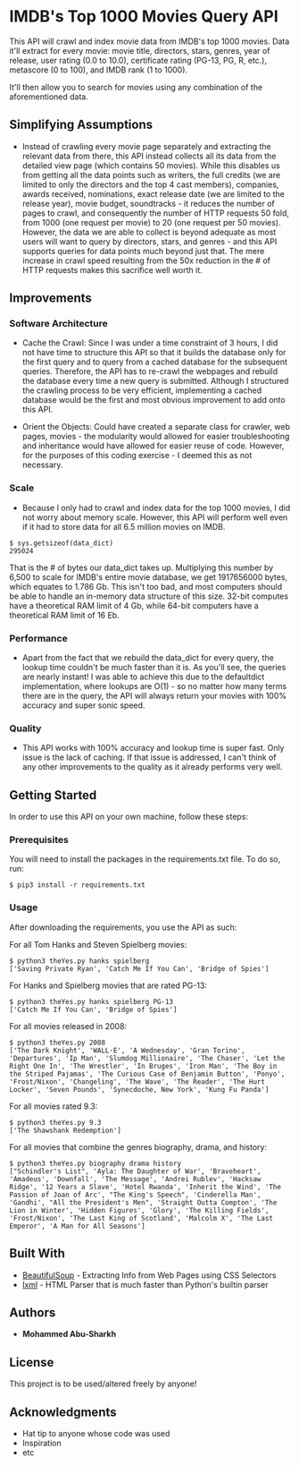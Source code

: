 # IMDB's Top 1000 Movies Query API

This API will crawl and index movie data from IMDB's top 1000 movies. Data it'll extract for every movie: movie title, directors, stars, genres, year of release, user rating (0.0 to 10.0), certificate rating (PG-13, PG, R, etc.), metascore (0 to 100), and IMDB rank (1 to 1000).

It'll then allow you to search for movies using any combination of the aforementioned data.

## Simplifying Assumptions

* Instead of crawling every movie page separately and extracting the relevant data from there, this API instead collects all its data from the detailed view page (which contains 50 movies). While this disables us from getting all the data points such as writers, the full credits (we are limited to only the directors and the top 4 cast members), companies, awards received, nominations, exact release date (we are limited to the release year), movie budget, soundtracks - it reduces the number of pages to crawl, and consequently the number of HTTP requests 50 fold, from 1000 (one request per movie) to 20 (one request per 50 movies). However, the data we are able to collect is beyond adequate as most users will want to query by directors, stars, and genres - and this API supports queries for data points much beyond just that. The mere increase in crawl speed resulting from the 50x reduction in the # of HTTP requests makes this sacrifice well worth it.

## Improvements

### Software Architecture

* Cache the Crawl: Since I was under a time constraint of 3 hours, I did not have time to structure this API so that it builds the database only for the first query and to query from a cached database for the subsequent queries. Therefore, the API has to re-crawl the webpages and rebuild the database every time a new query is submitted. Although I structured the crawling process to be very efficient, implementing a cached database would be the first and most obvious improvement to add onto this API.

* Orient the Objects: Could have created a separate class for crawler, web pages, movies - the modularity would allowed for easier troubleshooting and inheritance would have allowed for easier reuse of code. However, for the purposes of this coding exercise - I deemed this as not necessary.

### Scale

* Because I only had to crawl and index data for the top 1000 movies, I did not worry about memory scale. However, this API will perform well even if it had to store data for all 6.5 million movies on IMDB.
```
$ sys.getsizeof(data_dict)
295024
```
That is the # of bytes our data_dict takes up. Multiplying this number by 6,500 to scale for IMDB's entire movie database, we get 1917656000 bytes, which equates to 1.786 Gb. This isn't too bad, and most computers should be able to handle an in-memory data structure of this size. 32-bit computes have a theoretical RAM limit of 4 Gb, while 64-bit computers have a theoretical RAM limit of 16 Eb.

### Performance

* Apart from the fact that we rebuild the data_dict for every query, the lookup time couldn't be much faster than it is. As you'll see, the queries are nearly instant! I was able to achieve this due to the defaultdict implementation, where lookups are O(1) - so no matter how many terms there are in the query, the API will always return your movies with 100% accuracy and super sonic speed.

### Quality

* This API works with 100% accuracy and lookup time is super fast. Only issue is the lack of caching. If that issue is addressed, I can't think of any other improvements to the quality as it already performs very well.

## Getting Started

In order to use this API on your own machine, follow these steps:

### Prerequisites

You will need to install the packages in the requirements.txt file. To do so, run:

```
$ pip3 install -r requirements.txt
```

### Usage

After downloading the requirements, you use the API as such:

For all Tom Hanks and Steven Spielberg movies:
```
$ python3 theYes.py hanks spielberg
['Saving Private Ryan', 'Catch Me If You Can', 'Bridge of Spies']
```
For Hanks and Spielberg movies that are rated PG-13:
```
$ python3 theYes.py hanks spielberg PG-13
['Catch Me If You Can', 'Bridge of Spies']
```
For all movies released in 2008:
```
$ python3 theYes.py 2008
['The Dark Knight', 'WALL·E', 'A Wednesday', 'Gran Torino', 'Departures', 'Ip Man', 'Slumdog Millionaire', 'The Chaser', 'Let the Right One In', 'The Wrestler', 'In Bruges', 'Iron Man', 'The Boy in the Striped Pajamas', 'The Curious Case of Benjamin Button', 'Ponyo', 'Frost/Nixon', 'Changeling', 'The Wave', 'The Reader', 'The Hurt Locker', 'Seven Pounds', 'Synecdoche, New York', 'Kung Fu Panda']
```
For all movies rated 9.3:
```
$ python3 theYes.py 9.3
['The Shawshank Redemption']
```
For all movies that combine the genres biography, drama, and history:
```
$ python3 theYes.py biography drama history
["Schindler's List", 'Ayla: The Daughter of War', 'Braveheart', 'Amadeus', 'Downfall', 'The Message', 'Andrei Rublev', 'Hacksaw Ridge', '12 Years a Slave', 'Hotel Rwanda', 'Inherit the Wind', 'The Passion of Joan of Arc', "The King's Speech", 'Cinderella Man', 'Gandhi', "All the President's Men", 'Straight Outta Compton', 'The Lion in Winter', 'Hidden Figures', 'Glory', 'The Killing Fields', 'Frost/Nixon', 'The Last King of Scotland', 'Malcolm X', 'The Last Emperor', 'A Man for All Seasons']
```


## Built With

* [BeautifulSoup](https://www.crummy.com/software/BeautifulSoup/bs4/doc/) - Extracting Info from Web Pages using CSS Selectors
* [lxml](https://lxml.de/) - HTML Parser that is much faster than Python's builtin parser

## Authors

* **Mohammed Abu-Sharkh**

## License

This project is to be used/altered freely by anyone!

## Acknowledgments

* Hat tip to anyone whose code was used
* Inspiration
* etc
